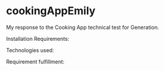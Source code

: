 # cookingAppEmily
My response to the Cooking App technical test for Generation. 

Installation Requirements:

Technologies used:

Requirement fulfillment:
